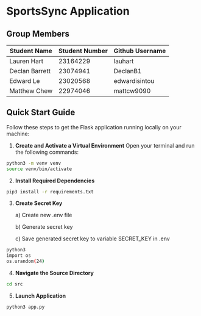 # SportsSync Application

## Group Members

| Student Name   | Student Number | Github Username |
| -------------- | -------------- | --------------- |
| Lauren Hart    | 23164229       | lauhart         |
| Declan Barrett | 23074941       | DeclanB1        |
| Edward Le      | 23020568       | edwardisintou   |
| Matthew Chew   | 22974046       | mattcw9090      |

## Quick Start Guide

Follow these steps to get the Flask application running locally on your machine:

1. **Create and Activate a Virtual Environment**
   Open your terminal and run the following commands:

```bash
python3 -m venv venv
source venv/bin/activate
```

2. **Install Required Dependencies**

```bash
pip3 install -r requirements.txt
```

3. **Create Secret Key**

   a) Create new .env file

   b) Generate secret key

   c) Save generated secret key to variable SECRET_KEY in .env

```bash
python3
import os
os.urandom(24)
```

4. **Navigate the Source Directory**

```bash
cd src
```

5. **Launch Application**

```bash
python3 app.py
```
